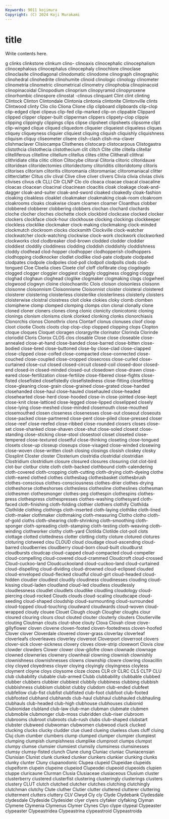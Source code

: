 ```yaml
---
Keywords: 9011 kojimura
Copyright: (C) 2024 Koji Murakami
---
```


# title

Write contents here.



g clinks
clinkstone clinkum clino- clinoaxis clinocephalic clinocephalism clinocephalous clinocephalus clinocephaly clinochlore
clinoclase clinoclasite clinodiagonal clinodomatic clinodome clinograph clinographic clinohedral clinohedrite clinohumite
clinoid clinologic clinology clinometer clinometria clinometric clinometrical clinometry clinophobia clinopinacoid
clinopinacoidal Clinopodium clinoprism clinopyramid clinopyroxene clinorhombic clinospore clinostat -clinous clinquant
Clint clint clinting Clintock Clinton Clintondale Clintonia clintonia clintonite Clintonville
clints Clintwood clinty Clio clio Cliona Clione clip clipboard clipboards
clip-clop clip-edged clipei clipeus clip-fed clip-marked clip-on clippable Clippard clipped
clipper clipper-built clipperman clippers clippety-clop clippie clipping clippingly clippings clips
clipse clipsheet clipsheets clipsome clipt clip-winged clique cliqued cliquedom cliqueier
cliqueiest cliqueless cliques cliquey cliqueyness cliquier cliquiest cliquing cliquish cliquishly
cliquishness cliquism cliquy cliseometer clisere clish-clash clish-ma-claver clishmaclaver Clisiocampa Clisthenes
clistocarp clistocarpous Clistogastra clistothcia clistothecia clistothecium clit clitch Clite clite
clitella clitellar clitelliferous clitelline clitellum clitellus clites clithe Clitherall clithral
clithridiate clitia clitic clition Clitocybe clitoral Clitoria clitoric clitoridauxe clitoridean
clitoridectomies clitoridectomy clitoriditis clitoridotomy clitoris clitorises clitorism clitoritis clitoromania clitoromaniac
clitoromaniacal clitter clitterclatter Clitus cliv clival Clive clive cliver clivers
Clivia clivia clivias clivis clivises clivus clk CLLI Cllr CLNP
Clo clo cloaca cloacae cloacal cloacaline cloacas cloacean cloacinal cloacinean
cloacitis cloak cloakage cloak-and-dagger cloak-and-suiter cloak-and-sword cloaked cloakedly cloak-fashion cloaking
cloakless cloaklet cloakmaker cloakmaking cloak-room cloakroom cloakrooms cloaks cloakwise cloam
cloamen cloamer Cloanthus clobber clobbered clobberer clobbering clobbers clochan clochard
clochards cloche clocher cloches clochette clock clockbird clockcase clocked clocker
clockers clockface clock-hour clockhouse clocking clockings clockkeeper clockless clocklike clockmaker
clock-making clockmaking clock-minded clockmutch clockroom clocks clocksmith Clockville clock-watcher clockwatcher
clock-watching clockwise clock-work clockwork clockworked clockworks clod clodbreaker clod-brown clodded
clodder cloddier cloddiest cloddily cloddiness clodding cloddish cloddishly cloddishness cloddy
clodhead clod-hopper clodhopper clodhopperish clodhoppers clodhopping clodknocker clodlet clodlike clod-pate
clodpate clodpated clodpates clodpole clodpoles clod-poll clodpoll clodpolls clods clod-tongued
Cloe Cloelia cloes Cloete clof cloff clofibrate clog clogdogdo clogged
clogger cloggier cloggiest cloggily clogginess clogging cloggy cloghad cloghaun cloghead
cloglike clogmaker clogmaking clogs clogwheel clogwood clogwyn cloine cloiochoanitic Clois
cloison cloisonless cloisonn cloisonne cloisonnism Cloisonnisme Cloisonnist cloister cloisteral cloistered
cloisterer cloistering cloisterless cloisterlike cloisterliness cloisterly cloisters cloisterwise cloistral cloistress
cloit cloke clokies cloky clomb clomben clomiphene clomp clomped clomping
clomps clon clonal clonally clone cloned cloner cloners clones clong
clonic clonicity clonicotonic cloning clonings clonism clonisms clonk clonked clonking
clonks clonorchiasis Clonorchis clonos Clonothrix clons Clontarf clonus clonuses cloof
cloop cloot clootie Cloots cloots clop clop-clop clopped clopping clops
Clopton cloque cloques Cloquet cloragen clorargyrite clorinator Clorinda Clorinde cloriodid
Cloris Clorox CLOS clos closable Close close closeable close-annealed close-at-hand
close-banded close-barred close-bitten close-bodied close-bred close-buttoned close-by close-clad close-clapped close-clipped
close-coifed close-compacted close-connected close-couched close-coupled close-cropped closecross close-curled close-curtained close-cut
closed closed-circuit closed-coil closed-door closed-end closed-in closed-minded closed-out closedown close-drawn
close-eared close-fertilization close-fertilize close-fibered close-fights close-fisted closefisted closefistedly closefistedness close-fitting
closefitting close-gleaning close-grain close-grained close-grated close-handed closehanded close-haul close-hauled closehauled
close-headed closehearted close-herd close-hooded close-in close-jointed close-kept close-knit close-latticed close-legged
close-lipped closelipped closely close-lying close-meshed close-minded closemouth close-mouthed closemouthed closen
closeness closenesses close-out closeout closeouts close-packed close-partnered close-pent close-piled close-pressed
closer close-reef close-reefed close-ribbed close-rounded closers closes close-set close-shanked close-shaven
close-shut close-soled closest close-standing close-sticking close-stool closestool closet closeted close-tempered
close-textured closetful close-thinking closeting close-tongued closets close-up closeup closeups close-visaged
close-winded closewing close-woven close-written closh closing closings closish closkey closky
Closplint Closter closter Closterium clostridia clostridial clostridian Clostridium clostridium closure
closured closures closuring clot clot-bird clot-bur clotbur clote cloth cloth-backed
clothbound cloth-calendering cloth-covered cloth-cropping cloth-cutting cloth-drying cloth-dyeing clothe cloth-eared clothed
clothes clothesbag clothesbasket clothesbrush clothes-conscious clothes-consciousness clothes-drier clothes-drying clotheshorse clotheshorses
clothesless clothesline clotheslines clothesman clothesmen clothesmonger clothes-peg clothespin clothespins clothes-press
clothespress clothespresses clothes-washing clothesyard cloth-faced cloth-finishing cloth-folding clothier clothiers clothify
Clothilda Clothilde clothing clothings cloth-inserted cloth-laying clothlike cloth-lined cloth-maker clothmaker
clothmaking cloth-measuring Clotho clotho cloth-of-gold cloths cloth-shearing cloth-shrinking cloth-smoothing cloth-sponger
cloth-spreading cloth-stamping cloth-testing cloth-weaving cloth-winding clothworker clothy cloth-yard Clotilda Clotilde
clot-poll clots clottage clotted clottedness clotter clotting clotty cloture clotured
clotures cloturing clotweed clou CLOUD cloud cloudage cloud-ascending cloud-barred cloudberries
cloudberry cloud-born cloud-built cloudburst cloudbursts cloudcap cloud-capped cloud-compacted cloud-compeller cloud-compelling
cloud-covered cloud-crammed Cloudcroft cloud-crossed Cloud-cuckoo-land Cloudcuckooland cloud-cuckoo-land cloud-curtained cloud-dispelling cloud-dividing
cloud-drowned cloud-eclipsed clouded cloud-enveloped cloud-flecked cloudful cloud-girt cloud-headed cloud-hidden cloudier
cloudiest cloudily cloudiness cloudinesses clouding cloud-kissing cloud-laden cloudland cloud-led cloudless
cloudlessly cloudlessness cloudlet cloudlets cloudlike cloudling cloudology cloud-piercing cloud-rocked Clouds
clouds cloud-scaling cloudscape cloud-seeding cloud-shaped cloudship cloud-surmounting cloud-surrounded cloud-topped cloud-touching
cloudward cloudwards cloud-woven cloud-wrapped cloudy clouee Clouet Clough clough Clougher
cloughs clour cloured clouring clours clout clouted clouter clouterly clouters
Cloutierville clouting Cloutman clouts clout-shoe clouty Clova Clovah clove clove-gillyflower
cloven clovene cloven-footed cloven-footedness cloven-hoofed Clover clover Cloverdale clovered clover-grass
cloverlay cloverleaf cloverleafs cloverleaves cloverley cloveroot Cloverport cloverroot clovers clover-sick
clover-sickness clovery cloves clove-strip clovewort Clovis clow clowder clowders Clower
clower clow-gilofre clown clownade clownage clowned clowneries clownery clownheal clowning
clownish clownishly clownishness clownishnesses clowns clownship clowre clowring cloxacillin cloy
cloyed cloyedness cloyer cloying cloyingly cloyingness cloyless cloyment cloyne cloys
cloysome cloze clozes CLR clr CLRC CLS CLTP CLU club
clubability clubable club-armed Clubb clubbability clubbable clubbed clubber clubbers clubbier
clubbiest clubbily clubbiness clubbing clubbish clubbishness clubbism clubbist clubby clubdom
club-ended clubfeet clubfellow club-fist clubfist clubfisted club-foot clubfoot club-footed clubfooted
clubhand clubhands club-haul clubhaul clubhauled clubhauling clubhauls club-headed club-high clubhouse
clubhouses clubionid Clubionidae clubland club-law club-man clubman clubmate clubmen clubmobile
clubmonger club-moss clubridden club-riser clubroom clubrooms clubroot clubroots club-rush clubs
club-shaped clubstart clubster clubweed clubwoman clubwomen clubwood cluck clucked clucking
clucks clucky cludder clue clued clueing clueless clues cluff cluing
Cluj clum clumber clumbers clump clumped clumper clumpier clumpiest clumping
clumpish clumpishness clumplike clumproot clumps clumpst clumpy clumse clumsier clumsiest
clumsily clumsiness clumsinesses clumsy clumsy-fisted clunch Clune clung Cluniac cluniac
Cluniacensian Clunisian Clunist clunk clunked clunker clunkers clunkier clunking clunks
clunky clunter Cluny clupanodonic Clupea clupeid Clupeidae clupeids clupeiform clupein
clupeine clupeiod Clupeodei clupeoid clupeoids clupien cluppe cluricaune Clurman Clusia
Clusiaceae clusiaceous Clusium cluster clusterberry clustered clusterfist clustering clusteringly clusterings
clusters clustery CLUT clutch clutched clutcher clutches clutching clutchingly clutchman
clutchy Clute cluther Clutier clutter cluttered clutterer cluttering clutterment clutters
cluttery CLV Clwyd Cly cly Clyde Clydebank Clydesdale clydesdale Clydeside
Clydesider clyer clyers clyfaker clyfaking Clyman Clymene Clymenia Clymenus Clymer
Clynes Clyo clype clypeal Clypeaster clypeaster Clypeastridea Clypeastrina clypeastroid Clypeastroida

